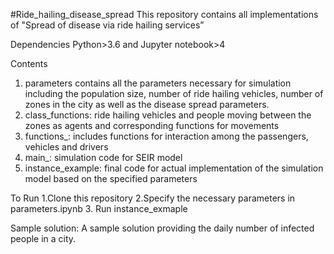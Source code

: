 #Ride_hailing_disease_spread
This repository contains all implementations of "Spread of disease via ride hailing services”

Dependencies
Python>3.6 and Jupyter notebook>4

Contents
1. parameters contains all the parameters necessary for simulation including the population size, number of ride hailing vehicles, number of zones in the city as well as the disease spread parameters. 
2. class_functions: ride hailing vehicles and people moving between the zones as agents and corresponding functions for movements
3. functions_: includes functions for interaction among the passengers, vehicles and drivers
4. main_: simulation code for SEIR model 
5. instance_example: final code for actual implementation of the simulation model based on the specified parameters

To Run
1.Clone this repository
2.Specify the necessary parameters in parameters.ipynb
3. Run instance_exmaple

Sample solution:
A sample solution providing the daily number of infected people in a city.

 
